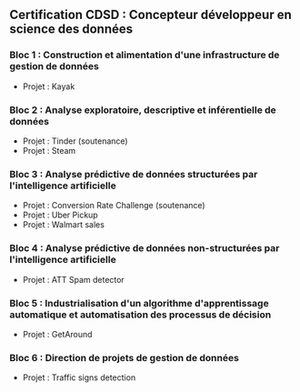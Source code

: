 ## Certification CDSD : Concepteur développeur en science des données

  ### Bloc 1 : Construction et alimentation d'une infrastructure de gestion de données
  * Projet : Kayak
    
  ### Bloc 2 : Analyse exploratoire, descriptive et inférentielle de données
  * Projet : Tinder (soutenance)
  * Projet : Steam

  ### Bloc 3 : Analyse prédictive de données structurées par l'intelligence artificielle
  * Projet : Conversion Rate Challenge (soutenance)
  * Projet : Uber Pickup
  * Projet : Walmart sales

  ### Bloc 4 : Analyse prédictive de données non-structurées par l'intelligence artificielle
  * Projet : ATT Spam detector
  
  ### Bloc 5 : Industrialisation d'un algorithme d'apprentissage automatique et automatisation des processus de décision
  * Projet : GetAround

  ### Bloc 6 : Direction de projets de gestion de données
  * Projet : Traffic signs detection